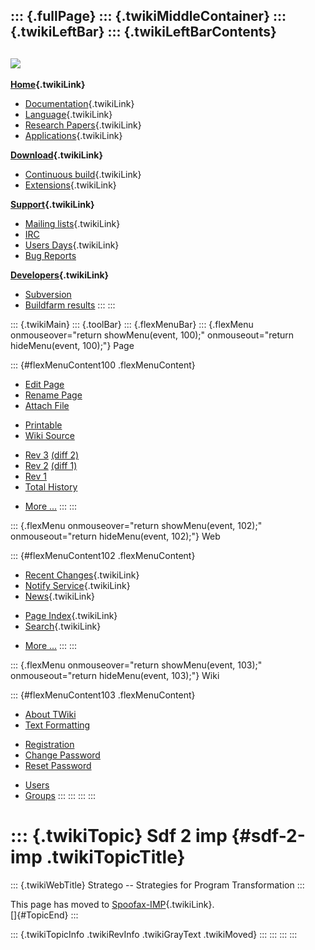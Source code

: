 ::: {.fullPage}
::: {.twikiMiddleContainer}
::: {.twikiLeftBar}
::: {.twikiLeftBarContents}
  ----------------------------------------------------------------------------------
  [![](../pub/Stratego/StrategoLogo/StrategoLogoTextlessWhite-100px.png)](WebHome)
  ----------------------------------------------------------------------------------

**[Home](WebHome){.twikiLink}**

-   [Documentation](StrategoDocumentation){.twikiLink}
-   [Language](StrategoLanguage){.twikiLink}
-   [Research Papers](StrategoPublications){.twikiLink}
-   [Applications](StrategoApplication){.twikiLink}

**[Download](StrategoDownload){.twikiLink}**

-   [Continuous build](ContinuousBuild){.twikiLink}
-   [Extensions](AdditionalPackageDownload){.twikiLink}

**[Support](StrategoSupport){.twikiLink}**

-   [Mailing lists](MailingList){.twikiLink}
-   [IRC](irc://irc.freenode.net/#stratego)
-   [Users Days](StrategoUsersDay){.twikiLink}
-   [Bug Reports](http://yellowgrass.org/project/StrategoXT)

**[Developers](StrategoDev){.twikiLink}**

-   [Subversion](https://svn.strategoxt.org/repos/StrategoXT/strategoxt/trunk)
-   [Buildfarm
    results](http://hydra.nixos.org/jobset/strategoxt/strategoxt-release/all)
:::
:::

::: {.twikiMain}
::: {.toolBar}
::: {.flexMenuBar}
::: {.flexMenu onmouseover="return showMenu(event, 100);" onmouseout="return hideMenu(event, 100);"}
Page

::: {#flexMenuContent100 .flexMenuContent}
-   [Edit
    Page](http://www.program-transformation.org/edit/Stratego/Sdf2imp?t=1536825667)
-   [Rename
    Page](http://www.program-transformation.org/rename/Stratego/Sdf2imp)
-   [Attach
    File](http://www.program-transformation.org/attach/Stratego/Sdf2imp)

<!-- -->

-   [Printable](http://www.program-transformation.org/view/Stratego/Sdf2imp?skin=print.pattern)
-   [Wiki
    Source](http://www.program-transformation.org/view/Stratego/Sdf2imp?skin=text&raw=on&contenttype=text/plain)

<!-- -->

-   [Rev
    3](http://www.program-transformation.org/view/Stratego/Sdf2imp?rev=1.3)
    [(diff 2)](http://www.program-transformation.org/rdiff/Stratego/Sdf2imp?rev1=1.3&rev2=1.2)
-   [Rev
    2](http://www.program-transformation.org/view/Stratego/Sdf2imp?rev=1.2)
    [(diff 1)](http://www.program-transformation.org/rdiff/Stratego/Sdf2imp?rev1=1.2&rev2=1.1)
-   [Rev
    1](http://www.program-transformation.org/view/Stratego/Sdf2imp?rev=1.1)
-   [Total
    History](http://www.program-transformation.org/rdiff/Stratego/Sdf2imp)

<!-- -->

-   [More
    \...](http://www.program-transformation.org/oops/Stratego/Sdf2imp?template=oopsmore&param1=1.3&param2=1.3)
:::
:::

::: {.flexMenu onmouseover="return showMenu(event, 102);" onmouseout="return hideMenu(event, 102);"}
Web

::: {#flexMenuContent102 .flexMenuContent}
-   [Recent Changes](WebChanges){.twikiLink}
-   [Notify Service](WebNotify){.twikiLink}
-   [News](WebNews){.twikiLink}

<!-- -->

-   [Page Index](WebIndex){.twikiLink}
-   [Search](WebSearch){.twikiLink}

<!-- -->

-   [More
    \...](http://www.program-transformation.org/oops/Stratego/Sdf2imp?template=oopsmore&param1=1.3&param2=1.3)
:::
:::

::: {.flexMenu onmouseover="return showMenu(event, 103);" onmouseout="return hideMenu(event, 103);"}
Wiki

::: {#flexMenuContent103 .flexMenuContent}
-   [About
    TWiki](http://www.program-transformation.org/view/TWiki/WebHome)
-   [Text
    Formatting](http://www.program-transformation.org/view/TWiki/TextFormattingRules)

<!-- -->

-   [Registration](http://www.program-transformation.org/view/TWiki/TWikiRegistration)
-   [Change
    Password](http://www.program-transformation.org/view/TWiki/ChangePassword)
-   [Reset
    Password](http://www.program-transformation.org/view/TWiki/ResetPassword)

<!-- -->

-   [Users](http://www.program-transformation.org/view/Main/TWikiUsers)
-   [Groups](http://www.program-transformation.org/view/Main/TWikiGroups)
:::
:::
:::
:::

::: {.twikiTopic}
Sdf 2 imp {#sdf-2-imp .twikiTopicTitle}
=========

::: {.twikiWebTitle}
Stratego \-- Strategies for Program Transformation
:::

This page has moved to [Spoofax-IMP](Spoofax-IMP){.twikiLink}.\
[]{#TopicEnd}
:::

::: {.twikiTopicInfo .twikiRevInfo .twikiGrayText .twikiMoved}
:::
:::
:::
:::

